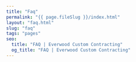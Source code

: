 ```yaml
---
title: "Faq"
permalink: "{{ page.fileSlug }}/index.html"
layout: "faq.html"
slug: "faq"
tags: "pages"
seo:
  title: "FAQ | Everwood Custom Contracting"
  og_title: "FAQ | Everwood Custom Contracting"
---
```



